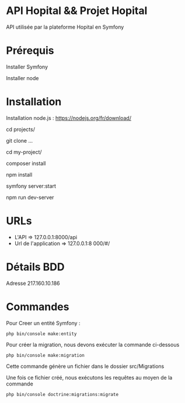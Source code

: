# API Hopital && Projet Hopital

API utilisée par la plateforme Hopital en Symfony

# Prérequis

Installer Symfony

Installer node


# Installation

Installation node.js : https://nodejs.org/fr/download/

cd projects/

git clone ...


cd my-project/

composer install

npm install

symfony server:start

npm run dev-server

# URLs

- L'API  => 127.0.0.1:8000/api
- Url de l'application => 127.0.0.1:8 000/#/


# Détails BDD

Adresse 217.160.10.186

# Commandes

Pour Creer un entité Symfony :

`php bin/console make:entity`

Pour créer la migration, nous devons exécuter la commande ci-dessous

`php bin/console make:migration`

Cette commande génère un fichier dans le dossier src/Migrations

Une fois ce fichier créé, nous exécutons les requêtes au moyen de la commande

`php bin/console doctrine:migrations:migrate`


